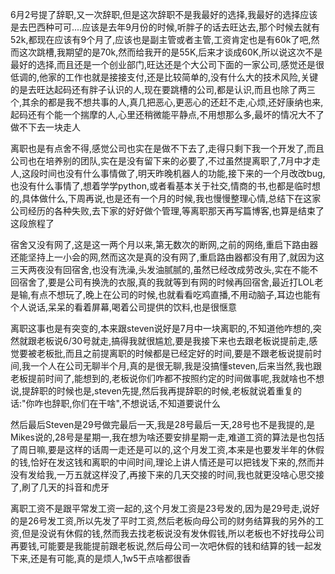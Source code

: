 6月2号提了辞职,又一次辞职,但是这次辞职不是我最好的选择,我最好的选择应该是去巴西种可可....应该是去年9月份的时候,听胖子的话去旺达去,那个时候去就有52k,都现在应该有9个月了,应该也是副主管或者主管,工资肯定也是有60k了吧,然而这次跳槽,我期望的是70k,然而给我开的是55K,后来才谈成60K,所以说这次不是最好的选择,而且还是一个创业部门,旺达还是个大公司下面的一家公司,感觉还是很低调的,他家的工作也就是接接支付,还是比较简单的,没有什么大的技术风险,关键的是去旺达起码还有胖子认识的人,现在要跳槽的公司,都是认识,而且也除了两三个,其余的都是我不想共事的人,真几把恶心,更恶心的还赶不走,心烦,还好康纳也来,起码还有个能一个揣摩的人,心里还稍微能平静点,不用想那么多,最坏的情况大不了做不下去一块走人

离职也是有点舍不得,感觉公司也实在是做不下去了,走得只剩下我一个开发了,而且公司也在培养别的团队,实在是没有留下来的必要了,不过虽然提离职了,7月中才走人,这段时间也没有什么事情做了,明天昨晚机器人的功能,接下来的一个月改改bug,也没有什么事情了,想着学学python,或者看基本关于社交,情商的书,也都是临时想的,具体做什么,下周再说,也是还有一个月的时候,我也慢慢整理心情,总结下在这家公司经历的各种失败,去下家的好好做个管理,等离职那天再写篇博客,也算是结束了这段旅程了

宿舍又没有网了,这是这一两个月以来,第无数次的断网,之前的网络,重启下路由器还能坚持上一小会的网,然而这次是真的没有网了,重启路由器都没有用了,就因为这三天两夜没有回宿舍,也没有洗澡,头发油腻腻的,虽然已经改成劳改头,实在不能不回宿舍了,要是公司有换洗的衣服,真的我就等到有网的时候再回宿舍,最近打LOL老是输,有点不想玩了,晚上在公司的时候,也就看看吃鸡直播,不用动脑子,耳边也能有个人说话,呆呆的看着屏幕,喝着公司提供的饮料,也是很惬意

离职这事也是有突变的,本来跟steven说好是7月中一块离职的,不知道他咋想的,突然就跟老板说6/30号就走,搞得我就很尴尬,要是我接下来也去跟老板说提前走,感觉要被老板批,而且之前提离职的时候都是已经定好的时间,要是不跟老板说提前时间,我一个人在公司无聊半个月,真的是很无聊,我是没搞懂steven,后来当然,我也跟老板提前时间了,能想到的,老板说你们咋都不按照约定的时间做事呢,我就啥也不想说,提辞职的时候也是,steven先提,然后我再提辞职的时候,老板就说着重复的话:"你咋也辞职,你们在干啥",不想说话,不知道要说什么

然后最后Steven是29号做完最后一天,我是28号最后一天,28号也不是我提的,是Mikes说的,28号是星期一,我在想为啥还要安排星期一走,难道工资的算法是也包括了周日嘛,要是这样的话周一走还是可以的,这个月发工资,本来是也要发半年的休假的钱,恰好在发这钱和离职的中间时间,理论上讲人情还是可以把钱发下来的,然而并没有发给我,一万五就这样没了,再接下来的几天交接的时间,我也就更没啥心思交接了,刷了几天的抖音和虎牙

离职工资不是跟平常发工资一起的,这个月发工资是23号发的,因为是29号走,说好的是26号发工资,所以先发了平时工资,然后老板向母公司的财务结算我的另外的工资,但是没说有休假的钱,然而我去找老板说没有发休假钱,所以老板也不好找母公司再要钱,可能要是我能提前跟老板说,然后母公司一次吧休假的钱和结算的钱一起发下来,还是有可能,真的是烦人,1w5干点啥都很香
